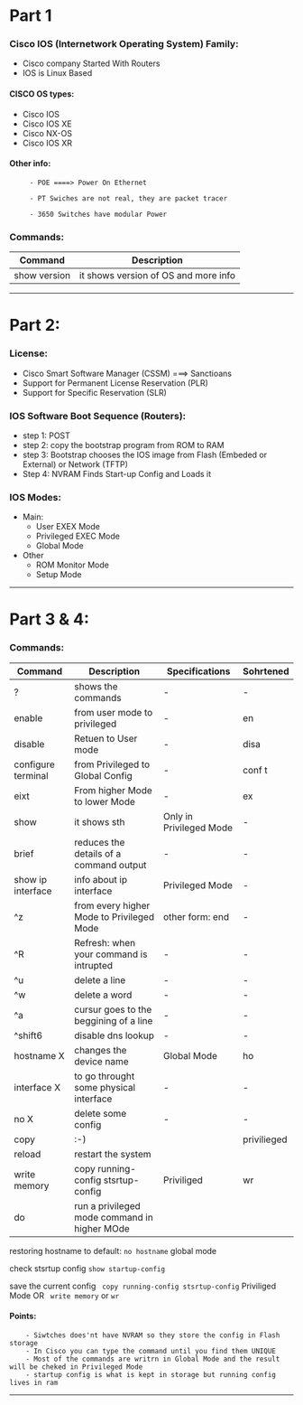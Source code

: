 # Part 1
###    Cisco IOS (Internetwork Operating System) Family:
 - Cisco company Started With Routers
 -  IOS is Linux Based

#### CISCO OS types:

 - Cisco IOS
 - Cisco IOS XE
 - Cisco NX-OS
 - Cisco IOS XR

#### Other info:
         - POE ====> Power On Ethernet
  
         - PT Swiches are not real, they are packet tracer

         - 3650 Switches have modular Power


### Commands:

 | Command | Description |
 | --- | --- |
 | show version | it shows version of OS and more info |

 ---------------------------------------------------------------------

 
 # Part 2: 

 ### License:

 - Cisco Smart Software Manager (CSSM) ===> Sanctioans
 - Support for Permanent License Reservation (PLR)
 - Support for Specific Reservation (SLR)

### IOS Software Boot Sequence (Routers):

- step 1: POST
- step 2: copy the bootstrap program from ROM to RAM
- step 3: Bootstrap chooses the IOS image from Flash (Embeded or External) or Network (TFTP)
- Step 4: NVRAM Finds Start-up Config and Loads it

### IOS Modes:
- Main:
  - User EXEX Mode
  - Privileged EXEC Mode
  - Global Mode
- Other
  - ROM Monitor Mode
  - Setup Mode 

-----------------------------------------------------------------------------

# Part 3 & 4:

### Commands:

| Command | Description | Specifications | Sohrtened |
 | --- | --- | --- | --- |
 | ? | shows the commands | - | - |
 | enable | from user mode to privileged | - | en |
 | disable | Retuen to User mode | - | disa | 
 | configure terminal | from Privileged to Global Config | - | conf t |
 | eixt | From higher Mode to lower Mode | - | ex |
 | show | it shows sth | Only in Privileged Mode | - | 
 | brief | reduces the details of a command output| - | - |
 |show ip interface| info about ip interface | Privileged Mode | - |
 | ^z | from every higher Mode to Privileged Mode | other form: end | - |
 | ^R | Refresh: when your command is intrupted | - | - |
 | ^u | delete a line | - | - |
 | ^w| delete a word | - | - |
 | ^a | cursur goes to the beggining of a line | - | - |
 | ^shift6 | disable dns lookup | - | - |
 | hostname X | changes the device name | Global Mode| ho |
 | interface X | to go throught some physical interface | - | - |
 | no X | delete some config | - | - |
 | copy | :-) |  | privilieged |
 | reload | restart the system | | |
 | write memory | copy running-config stsrtup-config | Priviliged | wr|
 | do | run a privileged mode command in higher MOde| | |

restoring hostname to default: ```no hostname``` global mode

check stsrtup config ` show startup-config `

save the current config ` copy running-config stsrtup-config` Priviliged Mode OR `` write memory`` or `wr`


   #### Points:

        - Siwtches does'nt have NVRAM so they store the config in Flash storage
        - In Cisco you can type the command until you find them UNIQUE 
        - Most of the commands are writrn in Global Mode and the result will be cheked in Privileged Mode
        - startup config is what is kept in storage but running config lives in ram 
 
-----------------------------------------------------------------------------
